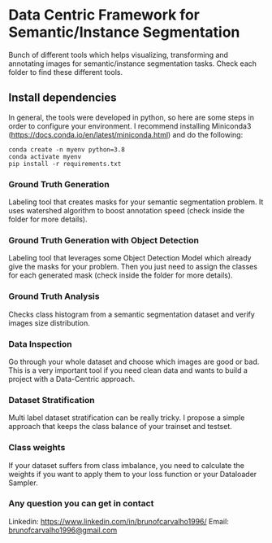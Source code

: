 # Data Centric Framework for Semantic/Instance Segmentation

Bunch of different tools which helps visualizing, transforming and annotating images for semantic/instance segmentation tasks. Check each folder to find these different tools.

## Install dependencies

In general, the tools were developed in python, so here are some steps in order to configure your environment. I recommend installing Miniconda3 (https://docs.conda.io/en/latest/miniconda.html) and do the following:

```
conda create -n myenv python=3.8
conda activate myenv
pip install -r requirements.txt
```

### Ground Truth Generation

Labeling tool that creates masks for your semantic segmentation problem. It uses watershed algorithm to boost annotation speed (check inside the folder for more details).

### Ground Truth Generation with Object Detection

Labeling tool that leverages some Object Detection Model which already give the masks for your problem. Then you just need to assign the classes
for each generated mask (check inside the folder for more details).

### Ground Truth Analysis

Checks class histogram from a semantic segmentation dataset and verify images size distribution.

### Data Inspection

Go through your whole dataset and choose which images are good or bad. This is a very important tool if you need clean data and wants to 
build a project with a Data-Centric approach.

### Dataset Stratification

Multi label dataset stratification can be really tricky. I propose a simple approach that keeps the class balance 
of your trainset and testset.

### Class weights

If your dataset suffers from class imbalance, you need to calculate the weights if you want to apply them to your loss function or 
your Dataloader Sampler.


### Any question you can get in contact

Linkedin: https://www.linkedin.com/in/brunofcarvalho1996/
Email: brunofcarvalho1996@gmail.com
